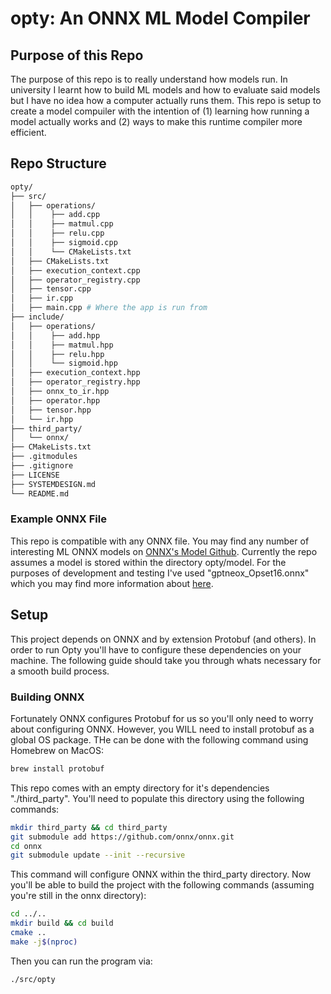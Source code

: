 # opty: An ONNX ML Model Compiler

## Purpose of this Repo

The purpose of this repo is to really understand how models run. In university I learnt how to build ML models and how to evaluate said models but I have no idea how a computer actually runs them. This repo is setup to create a model compuiler with the intention of (1) learning how running a model actually works and (2) ways to make this runtime compiler more efficient. 

## Repo Structure 

```bash
opty/
├── src/
│   ├── operations/
│   │    ├── add.cpp
│   │    ├── matmul.cpp
│   │    ├── relu.cpp
│   │    ├── sigmoid.cpp
│   │    └── CMakeLists.txt
│   ├── CMakeLists.txt
│   ├── execution_context.cpp
│   ├── operator_registry.cpp
│   ├── tensor.cpp
│   ├── ir.cpp
│   ├── main.cpp # Where the app is run from 
├── include/
│   ├── operations/
│   │    ├── add.hpp
│   │    ├── matmul.hpp
│   │    ├── relu.hpp
│   │    └── sigmoid.hpp
│   ├── execution_context.hpp
│   ├── operator_registry.hpp
│   ├── onnx_to_ir.hpp
│   ├── operator.hpp
│   ├── tensor.hpp
│   └── ir.hpp
├── third_party/
│   └── onnx/
├── CMakeLists.txt
├── .gitmodules
├── .gitignore
├── LICENSE
├── SYSTEMDESIGN.md
└── README.md
```

### Example ONNX File 

This repo is compatible with any ONNX file. You may find any number of interesting ML ONNX models on [ONNX's Model Github](https://github.com/onnx/models). Currently the repo assumes a model is stored within the directory opty/model. For the purposes of development and testing I've used "gptneox_Opset16.onnx" which you may find more information about [here](https://github.com/EleutherAI/gpt-neox).

## Setup 

This project depends on ONNX and by extension Protobuf (and others). In order to run Opty you'll have to configure these dependencies on your machine. The following guide should take you through whats necessary for a smooth build process. 

### Building ONNX
Fortunately ONNX configures Protobuf for us so you'll only need to worry about configuring ONNX. However, you WILL need to install protobuf as a global OS package. THe can be done with the following command using Homebrew on MacOS:

```bash
brew install protobuf
```

This repo comes with an empty directory for it's dependencies "./third_party". You'll need to populate this directory using the following commands:

```bash
mkdir third_party && cd third_party
git submodule add https://github.com/onnx/onnx.git
cd onnx
git submodule update --init --recursive
```

This command will configure ONNX within the third_party directory. Now you'll be able to build the project with the following commands (assuming you're still in the onnx directory):

```bash
cd ../..
mkdir build && cd build
cmake ..
make -j$(nproc)
```

Then you can run the program via:

```bash
./src/opty
```